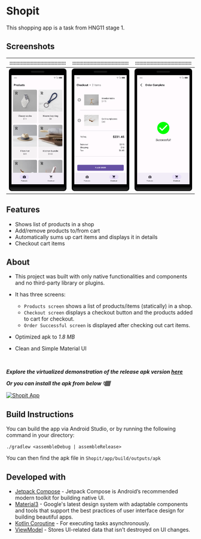 # Shopit
This shopping app is a task from HNG11 stage 1.

## Screenshots
|::::::::::::::::::::::::::::::::::::::::|::::::::::::::::::::::::::::::::::::::::|::::::::::::::::::::::::::::::::::::::::|
|:--:|:--:|:--:|
|![Products screen](screenshots/products_screen.png)|![Checkout screen](screenshots/checkout_screen.png)|![Order Successful screen](screenshots/order_successful_screen.png)|

## Features
* Shows list of products in a shop
* Add/remove products to/from cart
* Automatically sums up cart items and displays it in details
* Checkout cart items

## About

* This project was built with only native functionalities and components and no third-party library or plugins.
* It has three screens:
    * `Products screen` shows a list of products/items (statically) in a shop.
    * `Checkout screen` displays a checkout button and the products added to cart for checkout.
    * `Order Successful screen` is displayed after checking out cart items.

* Optimized apk to *1.8 MB*
* Clean and Simple Material UI
<br/>

  ***Explore the virtualized demonstration of the release apk version [here](https://appetize.io/app/arrc6dg3fu5gxilmkmf2exgwui)***

  ***Or you can install the apk from below 👇🏽***

  [![Shopit App](https://img.shields.io/badge/Shopit-APK-red.svg?style=for-the-badge&logo=android)](https://github.com/Nnamodi/Shopit/releases/download/v1.0/app-release.apk)

## Build Instructions
You can build the app via Android Studio, or by running the following command in your directory:

    ./gradlew <assembleDebug | assembleRelease>

   You can then find the apk file in `Shopit/app/build/outputs/apk`

## Developed with
* [Jetpack Compose](https://developer.android.com/jetpack/compose) - Jetpack Compose is Android’s recommended modern toolkit for building native UI.
* [Material3](https://m3.material.io) - Google's latest design system with adaptable components and tools that support the best practices of user interface design for building beautiful apps.
* [Kotlin Coroutine](https://kotlinlang.org/docs/coroutines-overview.html) - For executing tasks asynchronously.
* [ViewModel](https://developer.android.com/topic/libraries/architecture/viewmodel) - Stores UI-related data that isn't destroyed on UI changes.